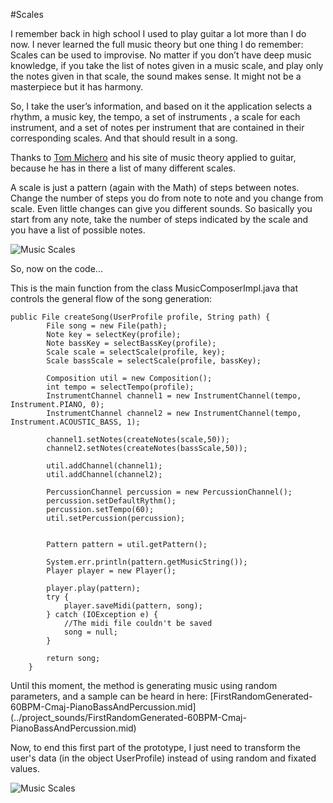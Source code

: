 #Scales

I remember back in high school I used to play guitar a lot more than I do now. I never learned the full music theory but one thing I do remember: Scales can be used to improvise.
No matter if you don’t have deep music knowledge, if you take the list of notes given in a music scale, and play only the notes given in that scale, the sound makes sense. It might not be a masterpiece but it has harmony.

So, I take the user’s information, and based on it the application selects a rhythm, a music key, the tempo, a set of instruments , a scale for each instrument, and a set of notes per instrument that are contained in their corresponding scales. And that should result in a song.

Thanks to [Tom Michero](http://www.guitar-chord-theory.com) and his site of music theory applied to guitar, because he has in there a list of many different scales.

A scale is just a pattern (again with the Math) of steps between notes. Change the number of steps you do from note to note and you change from scale. Even little changes can give you different sounds. So basically you start from any note, take the number of steps indicated by the scale and you have a list of possible notes.

![Music Scales](http://www.guitar-chord-theory.com/images/Scales_Layout-1z.jpg "Music Scales")

So, now on the code...

This is the main function from the class MusicComposerImpl.java that controls the general flow of the song generation:

```
public File createSong(UserProfile profile, String path) {
		File song = new File(path);
		Note key = selectKey(profile);
		Note bassKey = selectBassKey(profile);
		Scale scale = selectScale(profile, key);
		Scale bassScale = selectScale(profile, bassKey);
		
		Composition util = new Composition();
		int tempo = selectTempo(profile);
		InstrumentChannel channel1 = new InstrumentChannel(tempo, Instrument.PIANO, 0);
		InstrumentChannel channel2 = new InstrumentChannel(tempo, Instrument.ACOUSTIC_BASS, 1);

		channel1.setNotes(createNotes(scale,50));
		channel2.setNotes(createNotes(bassScale,50));
	
		util.addChannel(channel1);
		util.addChannel(channel2);
		
		PercussionChannel percussion = new PercussionChannel();
		percussion.setDefaultRythm();
		percussion.setTempo(60);
		util.setPercussion(percussion);
		
		
		Pattern pattern = util.getPattern();
		
		System.err.println(pattern.getMusicString());
		Player player = new Player();
		
		player.play(pattern);
		try {
			player.saveMidi(pattern, song);
		} catch (IOException e) {
			//The midi file couldn't be saved
			song = null;
		}
		
		return song;
	}
```

Until this moment, the method is generating music using random parameters, and a sample can be heard in here:
[FirstRandomGenerated-60BPM-Cmaj-PianoBassAndPercussion.mid] (../project_sounds/FirstRandomGenerated-60BPM-Cmaj-PianoBassAndPercussion.mid)


Now, to end this first part of the prototype, I just need to transform the user's data (in the object UserProfile) instead of using random and fixated values.


![Music Scales](http://www.guitar-chord-theory.com/images/Scales_Layout-1z.jpg "Music Scales")


